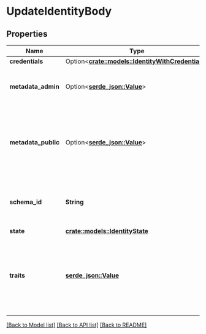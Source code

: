 # UpdateIdentityBody

## Properties

Name | Type | Description | Notes
------------ | ------------- | ------------- | -------------
**credentials** | Option<[**crate::models::IdentityWithCredentials**](identityWithCredentials.md)> |  | [optional]
**metadata_admin** | Option<[**serde_json::Value**](.md)> | Store metadata about the user which is only accessible through admin APIs such as `GET /admin/identities/<id>`. | [optional]
**metadata_public** | Option<[**serde_json::Value**](.md)> | Store metadata about the identity which the identity itself can see when calling for example the session endpoint. Do not store sensitive information (e.g. credit score) about the identity in this field. | [optional]
**schema_id** | **String** | SchemaID is the ID of the JSON Schema to be used for validating the identity's traits. If set will update the Identity's SchemaID. | 
**state** | [**crate::models::IdentityState**](identityState.md) |  | 
**traits** | [**serde_json::Value**](.md) | Traits represent an identity's traits. The identity is able to create, modify, and delete traits in a self-service manner. The input will always be validated against the JSON Schema defined in `schema_id`. | 

[[Back to Model list]](../README.md#documentation-for-models) [[Back to API list]](../README.md#documentation-for-api-endpoints) [[Back to README]](../README.md)


